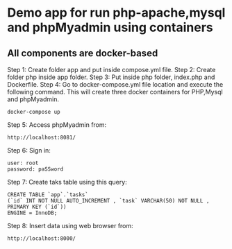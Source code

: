 # Demo app for run php-apache,mysql and phpMyadmin using containers

## All components are docker-based

Step 1: Create folder app and put inside compose.yml file.
Step 2: Create folder php inside app folder.
Step 3: Put inside php folder, index.php and Dockerfile.
Step 4: Go to docker-compose.yml file location and execute the following command. This will create three docker containers for PHP,Mysql and phpMyadmin.

    docker-compose up 

Step 5: Access phpMyadmin from:

    http://localhost:8081/ 

Step 6: Sign in:

    user: root
    password: paSSword


Step 7: Create taks table using this query:

    CREATE TABLE `app`.`tasks` 
    (`id` INT NOT NULL AUTO_INCREMENT , `task` VARCHAR(50) NOT NULL , PRIMARY KEY (`id`)) 
    ENGINE = InnoDB; 

Step 8: Insert data using web browser from:

    http://localhost:8000/    